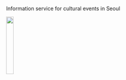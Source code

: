 Information service for cultural events in Seoul

<img src="https://user-images.githubusercontent.com/8165219/50751840-dcc40280-128e-11e9-8523-7dc52b6961f3.jpg" width="20%"></img>
